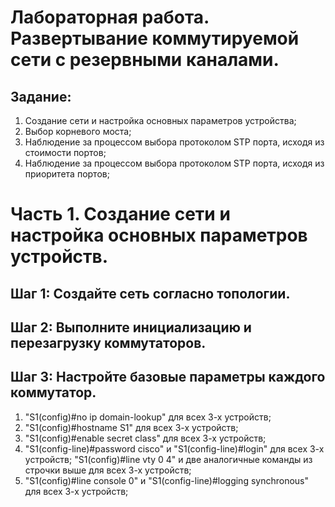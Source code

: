 # Лабораторная работа. Развертывание коммутируемой сети с резервными каналами.

## Задание:
  
   1. Создание сети и настройка основных параметров устройства;
   2. Выбор корневого моста;
   3. Наблюдение за процессом выбора протоколом STP порта, исходя из стоимости портов;
   4. Наблюдение за процессом выбора протоколом STP порта, исходя из приоритета портов;

# Часть 1. Создание сети и настройка основных параметров устройств.

## Шаг 1:	Создайте сеть согласно топологии.  

## Шаг 2: Выполните инициализацию и перезагрузку коммутаторов.

## Шаг 3:	Настройте базовые параметры каждого коммутатор.
   
   1. "S1(config)#no ip domain-lookup" для всех 3-х устройств;
   2. "S1(config)#hostname S1" для всех 3-х устройств;
   3. "S1(config)#enable secret class" для всех 3-х устройств;
   4. "S1(config-line)#password cisco"  и "S1(config-line)#login" для всех 3-х устройств;
      "S1(config)#line vty 0 4" и две аналогичные команды из строчки выше для всех 3-х устройств;
   5. "S1(config)#line console 0" и "S1(config-line)#logging synchronous" для всех 3-х устройств;
  
   
